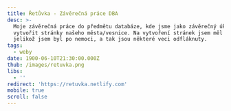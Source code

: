 ```yaml
---
title: Řetůvka - Závěrečná práce DBA
desc: >-
  Moje závěrečná práce do předmětu databáze, kde jsme jako závěrečný úkol měli
  vytvořit stránky našeho města/vesnice. Na vytvoření stránek jsem měl málo času
  jelikož jsem byl po nemoci, a tak jsou některé veci odfláknuty.
tags:
  - weby
date: 1900-06-10T21:30:00.000Z
thub: /images/retuvka.png
libs:
  - ''
redirect: 'https://retuvka.netlify.com'
mobile: true
scroll: false
---
```

 
